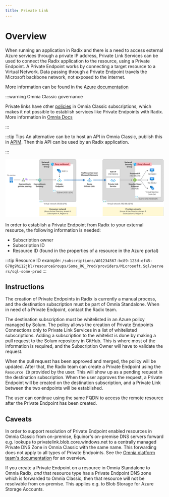 ```yaml
---
title: Private Link
---
```


# Overview

When running an application in Radix and there is a need to access external Azure services through a private IP address, Private Link Services can be used to connect the Radix application to the resource, using a Private Endpoint. A Private Endpoint works by connecting a target resource to a Virtual Network. Data passing through a Private Endpoint travels the Microsoft backbone network, not exposed to the internet. 

More information can be found in the [Azure documentation](https://learn.microsoft.com/en-us/azure/private-link/private-link-service-overview)

:::warning Omnia Classic governance

Private links have other [policies](https://docs.omnia.equinor.com/governance/security/components/v4/vnet-private-link/#introduction) in Omnia Classic subscriptions, which makes it not possible to establish services like Private Endpoints with Radix. More information in [Omnia Docs](https://docs.omnia.equinor.com/products/classic/PrivateEndpoints-documentation-for-AppTeams/)

:::

:::tip Tips
An alternative can be to host an API in Omnia Classic, publish this in [APIM](https://api.equinor.com/). Then this API can be used by an Radix application.

:::

![Illustration](private-link-service-workflow-expanded.png)

In order to establish a Private Endpoint from Radix to your external resource, the following information is needed:

- Subscription owner
- Subscription ID
- Resource ID (found in the properties of a resource in the Azure portal)

:::tip
Resource ID example: `/subscriptions/A01234567-bc89-123d-ef45-678g9hi12jkl/resourceGroups/Some_RG_Prod/providers/Microsoft.Sql/servers/sql-some-prod`
:::

## Instructions

The creation of Private Endpoints in Radix is currently a manual process, and the destination subscription must be part of Omnia Standalone. When in need of a Private Endpoint, contact the Radix team.

The destination subscription must be whitelisted in an Azure policy managed by Solum. The policy allows the creation of Private Endpoints Connections only to Private Link Services in a list of whitelisted subscriptions.
Adding a subscription to the whitelist is done by making a pull request to the Solum repository in GitHub. This is where most of the information is required, and the Subscription Owner will have to validate the request.

When the pull request has been approved and merged, the policy will be updated. After that, the Radix team can create a Private Endpoint using the `Resource ID` provided by the user. This will show up as a pending request in the destination subscription. When the user approves the request, a Private Endpoint will be created on the destination subscription, and a Private Link between the two endpoints will be established.

The user can continue using the same FQDN to access the remote resource after the Private Endpoint has been created.

## Caveats

In order to support resolution of Private Endpoint enabled resources in Omnia Classic from on-premise, Equinor's on-premise DNS servers forward e.g. lookups to privatelink.blob.core.windows.net to a centrally managed Private DNS Zone in Omnia Classic with the same name. This forwarding does not apply to all types of Private Endpoints. See the [Omnia platform team's documentation](https://docs.omnia.equinor.com/products/classic/PrivateEndpoints-documentation-for-AppTeams/#omnia-classic-private-endpoint-implementation) for an overview.

If you create a Private Endpoint on a resource in Omnia Standalone to Omnia Radix, *and* that resource type has a Private Endpoint DNS zone which is forwarded to Omnia Classic, then that resource will not be resolvable from on-premise. This applies e.g. to Blob Storage for Azure Storage Accounts.